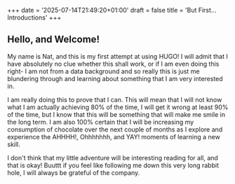 +++
date = '2025-07-14T21:49:20+01:00'
draft = false
title = 'But First... Introductions'
+++
## **Hello, and Welcome!**

My name is Nat, and this is my first attempt at using HUGO! I will admit that I have absolutely no clue whether this shall work, or if I am even doing this right- I am not from a data background and so really this is just me blundering through and learning about something that I am very interested in. 

I am really doing this to prove that I can. This will mean that I will not know what I am actually achieving 80% of the time, I will get it wrong at least 90% of the time, but I know that this will be something that will make me smile in the long term. I am also 100% certain that I will be increasing my consumption of chocolate over the next couple of months as I explore and experience the AHHHH!, Ohhhhhhh, and YAY! moments of learning a new skill. 

I don't think that my little adventure will be interesting reading for all, and that is okay! Buuttt if you feel like following me down this very long rabbit hole, I will always be grateful of the company. 
